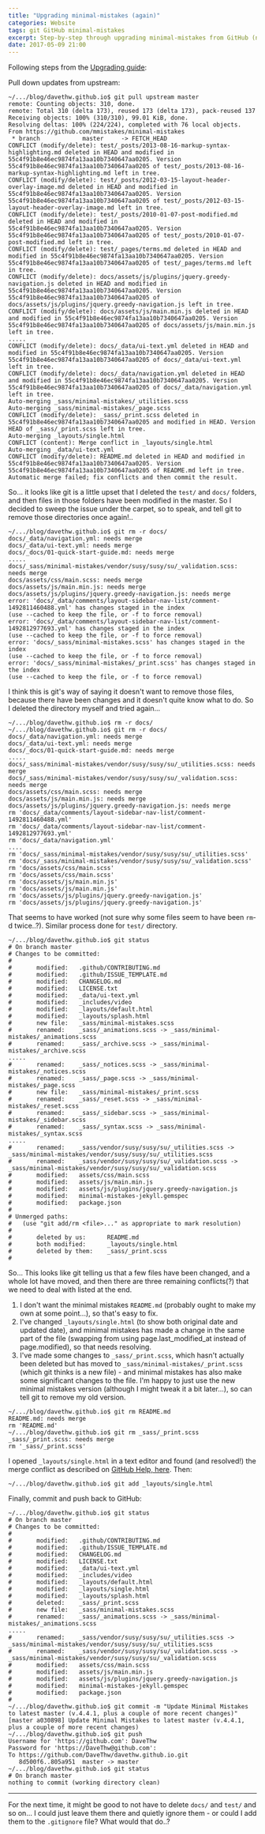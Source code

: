 ```yaml
---
title: "Upgrading minimal-mistakes (again)"
categories: Website
tags: git GitHub minimal-mistakes
excerpt: Step-by-step through upgrading minimal-mistakes from GitHub (now using v.4.4.1)
date: 2017-05-09 21:00
---
```


Following steps from the [Upgrading guide](https://mmistakes.github.io/minimal-mistakes/docs/upgrading/#use-git):


Pull down updates from upstream:
```shell
~/.../blog/davethw.github.io$ git pull upstream master
remote: Counting objects: 310, done.
remote: Total 310 (delta 173), reused 173 (delta 173), pack-reused 137
Receiving objects: 100% (310/310), 99.01 KiB, done.
Resolving deltas: 100% (224/224), completed with 76 local objects.
From https://github.com/mmistakes/minimal-mistakes
 * branch            master     -> FETCH_HEAD
CONFLICT (modify/delete): test/_posts/2013-08-16-markup-syntax-highlighting.md deleted in HEAD and modified in 55c4f91b8e46ec9874fa13aa10b7340647aa0205. Version 55c4f91b8e46ec9874fa13aa10b7340647aa0205 of test/_posts/2013-08-16-markup-syntax-highlighting.md left in tree.
CONFLICT (modify/delete): test/_posts/2012-03-15-layout-header-overlay-image.md deleted in HEAD and modified in 55c4f91b8e46ec9874fa13aa10b7340647aa0205. Version 55c4f91b8e46ec9874fa13aa10b7340647aa0205 of test/_posts/2012-03-15-layout-header-overlay-image.md left in tree.
CONFLICT (modify/delete): test/_posts/2010-01-07-post-modified.md deleted in HEAD and modified in 55c4f91b8e46ec9874fa13aa10b7340647aa0205. Version 55c4f91b8e46ec9874fa13aa10b7340647aa0205 of test/_posts/2010-01-07-post-modified.md left in tree.
CONFLICT (modify/delete): test/_pages/terms.md deleted in HEAD and modified in 55c4f91b8e46ec9874fa13aa10b7340647aa0205. Version 55c4f91b8e46ec9874fa13aa10b7340647aa0205 of test/_pages/terms.md left in tree.
CONFLICT (modify/delete): docs/assets/js/plugins/jquery.greedy-navigation.js deleted in HEAD and modified in 55c4f91b8e46ec9874fa13aa10b7340647aa0205. Version 55c4f91b8e46ec9874fa13aa10b7340647aa0205 of docs/assets/js/plugins/jquery.greedy-navigation.js left in tree.
CONFLICT (modify/delete): docs/assets/js/main.min.js deleted in HEAD and modified in 55c4f91b8e46ec9874fa13aa10b7340647aa0205. Version 55c4f91b8e46ec9874fa13aa10b7340647aa0205 of docs/assets/js/main.min.js left in tree.
.....
CONFLICT (modify/delete): docs/_data/ui-text.yml deleted in HEAD and modified in 55c4f91b8e46ec9874fa13aa10b7340647aa0205. Version 55c4f91b8e46ec9874fa13aa10b7340647aa0205 of docs/_data/ui-text.yml left in tree.
CONFLICT (modify/delete): docs/_data/navigation.yml deleted in HEAD and modified in 55c4f91b8e46ec9874fa13aa10b7340647aa0205. Version 55c4f91b8e46ec9874fa13aa10b7340647aa0205 of docs/_data/navigation.yml left in tree.
Auto-merging _sass/minimal-mistakes/_utilities.scss
Auto-merging _sass/minimal-mistakes/_page.scss
CONFLICT (modify/delete): _sass/_print.scss deleted in 55c4f91b8e46ec9874fa13aa10b7340647aa0205 and modified in HEAD. Version HEAD of _sass/_print.scss left in tree.
Auto-merging _layouts/single.html
CONFLICT (content): Merge conflict in _layouts/single.html
Auto-merging _data/ui-text.yml
CONFLICT (modify/delete): README.md deleted in HEAD and modified in 55c4f91b8e46ec9874fa13aa10b7340647aa0205. Version 55c4f91b8e46ec9874fa13aa10b7340647aa0205 of README.md left in tree.
Automatic merge failed; fix conflicts and then commit the result.
```

So... it looks like git is a little upset that I deleted the `test/` and `docs/` folders, and then files in those folders have been modified in the master.  So I decided to sweep the issue under the carpet, so to speak, and tell git to remove those directories once again!..

```shell
~/.../blog/davethw.github.io$ git rm -r docs/
docs/_data/navigation.yml: needs merge
docs/_data/ui-text.yml: needs merge
docs/_docs/01-quick-start-guide.md: needs merge
.....
docs/_sass/minimal-mistakes/vendor/susy/susy/su/_validation.scss: needs merge
docs/assets/css/main.scss: needs merge
docs/assets/js/main.min.js: needs merge
docs/assets/js/plugins/jquery.greedy-navigation.js: needs merge
error: 'docs/_data/comments/layout-sidebar-nav-list/comment-1492811460488.yml' has changes staged in the index
(use --cached to keep the file, or -f to force removal)
error: 'docs/_data/comments/layout-sidebar-nav-list/comment-1492812977693.yml' has changes staged in the index
(use --cached to keep the file, or -f to force removal)
error: 'docs/_sass/minimal-mistakes.scss' has changes staged in the index
(use --cached to keep the file, or -f to force removal)
error: 'docs/_sass/minimal-mistakes/_print.scss' has changes staged in the index
(use --cached to keep the file, or -f to force removal)
```

I think this is git's way of saying it doesn't want to remove those files, because there have been changes and it doesn't quite know what to do.  So I deleted the directory myself and tried again...

```shell
~/.../blog/davethw.github.io$ rm -r docs/
~/.../blog/davethw.github.io$ git rm -r docs/
docs/_data/navigation.yml: needs merge
docs/_data/ui-text.yml: needs merge
docs/_docs/01-quick-start-guide.md: needs merge
.....
docs/_sass/minimal-mistakes/vendor/susy/susy/su/_utilities.scss: needs merge
docs/_sass/minimal-mistakes/vendor/susy/susy/su/_validation.scss: needs merge
docs/assets/css/main.scss: needs merge
docs/assets/js/main.min.js: needs merge
docs/assets/js/plugins/jquery.greedy-navigation.js: needs merge
rm 'docs/_data/comments/layout-sidebar-nav-list/comment-1492811460488.yml'
rm 'docs/_data/comments/layout-sidebar-nav-list/comment-1492812977693.yml'
rm 'docs/_data/navigation.yml'
....
rm 'docs/_sass/minimal-mistakes/vendor/susy/susy/su/_utilities.scss'
rm 'docs/_sass/minimal-mistakes/vendor/susy/susy/su/_validation.scss'
rm 'docs/assets/css/main.scss'
rm 'docs/assets/css/main.scss'
rm 'docs/assets/js/main.min.js'
rm 'docs/assets/js/main.min.js'
rm 'docs/assets/js/plugins/jquery.greedy-navigation.js'
rm 'docs/assets/js/plugins/jquery.greedy-navigation.js'
```

That seems to have worked (not sure why some files seem to have been `rm`-d twice..?).  Similar process done for `test/` directory.

```shell
~/.../blog/davethw.github.io$ git status
# On branch master
# Changes to be committed:
#
#       modified:   .github/CONTRIBUTING.md
#       modified:   .github/ISSUE_TEMPLATE.md
#       modified:   CHANGELOG.md
#       modified:   LICENSE.txt
#       modified:   _data/ui-text.yml
#       modified:   _includes/video
#       modified:   _layouts/default.html
#       modified:   _layouts/splash.html
#       new file:   _sass/minimal-mistakes.scss
#       renamed:    _sass/_animations.scss -> _sass/minimal-mistakes/_animations.scss
#       renamed:    _sass/_archive.scss -> _sass/minimal-mistakes/_archive.scss
.....
#       renamed:    _sass/_notices.scss -> _sass/minimal-mistakes/_notices.scss
#       renamed:    _sass/_page.scss -> _sass/minimal-mistakes/_page.scss
#       new file:   _sass/minimal-mistakes/_print.scss
#       renamed:    _sass/_reset.scss -> _sass/minimal-mistakes/_reset.scss
#       renamed:    _sass/_sidebar.scss -> _sass/minimal-mistakes/_sidebar.scss
#       renamed:    _sass/_syntax.scss -> _sass/minimal-mistakes/_syntax.scss
.....
#       renamed:    _sass/vendor/susy/susy/su/_utilities.scss -> _sass/minimal-mistakes/vendor/susy/susy/su/_utilities.scss
#       renamed:    _sass/vendor/susy/susy/su/_validation.scss -> _sass/minimal-mistakes/vendor/susy/susy/su/_validation.scss
#       modified:   assets/css/main.scss
#       modified:   assets/js/main.min.js
#       modified:   assets/js/plugins/jquery.greedy-navigation.js
#       modified:   minimal-mistakes-jekyll.gemspec
#       modified:   package.json
#
# Unmerged paths:
#   (use "git add/rm <file>..." as appropriate to mark resolution)
#
#       deleted by us:      README.md
#       both modified:      _layouts/single.html
#       deleted by them:    _sass/_print.scss
#
```

So...  This looks like git telling us that a few files have been changed, and a whole lot have moved, and then there are three remaining conflicts(?) that we need to deal with listed at the end.
1. I don't want the minimal mistakes `README.md` (probably ought to make my own at some point...), so that's easy to fix.
2. I've changed `_layouts/single.html` (to show both original date and updated date), and minimal mistakes has made a change in the same part of the file (swapping from using page.last_modified_at instead of page.modified), so that needs resolving.
3. I've made some changes to `_sass/_print.scss`, which hasn't actually been deleted but has moved to `_sass/minimal-mistakes/_print.scss` (which git thinks is a new file) - and minimal mistakes has also make some significant changes to the file.  I'm happy to just use the new minimal mistakes version (although I might tweak it a bit later...), so can tell git to remove my old version.

```shell
~/.../blog/davethw.github.io$ git rm README.md 
README.md: needs merge
rm 'README.md'
~/.../blog/davethw.github.io$ git rm _sass/_print.scss
_sass/_print.scss: needs merge
rm '_sass/_print.scss'
```

I opened `_layouts/single.html` in a text editor and found (and resolved!) the merge conflict as described on [GitHub Help, here](https://help.github.com/articles/resolving-a-merge-conflict-using-the-command-line/).  Then:

```shell
~/.../blog/davethw.github.io$ git add _layouts/single.html
```

Finally, commit and push back to GitHub:

```shell
~/.../blog/davethw.github.io$ git status
# On branch master
# Changes to be committed:
#
#       modified:   .github/CONTRIBUTING.md
#       modified:   .github/ISSUE_TEMPLATE.md
#       modified:   CHANGELOG.md
#       modified:   LICENSE.txt
#       modified:   _data/ui-text.yml
#       modified:   _includes/video
#       modified:   _layouts/default.html
#       modified:   _layouts/single.html
#       modified:   _layouts/splash.html
#       deleted:    _sass/_print.scss
#       new file:   _sass/minimal-mistakes.scss
#       renamed:    _sass/_animations.scss -> _sass/minimal-mistakes/_animations.scss
.....
#       renamed:    _sass/vendor/susy/susy/su/_utilities.scss -> _sass/minimal-mistakes/vendor/susy/susy/su/_utilities.scss
#       renamed:    _sass/vendor/susy/susy/su/_validation.scss -> _sass/minimal-mistakes/vendor/susy/susy/su/_validation.scss
#       modified:   assets/css/main.scss
#       modified:   assets/js/main.min.js
#       modified:   assets/js/plugins/jquery.greedy-navigation.js
#       modified:   minimal-mistakes-jekyll.gemspec
#       modified:   package.json
#
~/.../blog/davethw.github.io$ git commit -m "Update Minimal Mistakes to latest master (v.4.4.1, plus a couple of more recent changes)"
[master a030898] Update Minimal Mistakes to latest master (v.4.4.1, plus a couple of more recent changes)
~/.../blog/davethw.github.io$ git push
Username for 'https://github.com': DaveThw
Password for 'https://DaveThw@github.com': 
To https://github.com/DaveThw/davethw.github.io.git
   8d500f6..805a951  master -> master
~/.../blog/davethw.github.io$ git status
# On branch master
nothing to commit (working directory clean)
```

--------

For the next time, it might be good to not have to delete `docs/` and `test/` and so on...  I could just leave them there and quietly ignore them - or could I add them to the `.gitignore` file?  What would that do..?